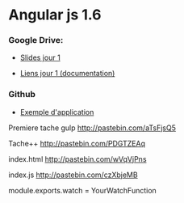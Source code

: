 # Angular js 1.6

### Google Drive:

* [Slides jour 1]

* [Liens jour 1 (documentation)]

### Github

* [Exemple d'application]


[Slides jour 1]: <https://docs.google.com/presentation/d/1uuWRPHuVyAzMaW-m5w4QO-69jHBAVHkStxR5MZCTtr8/edit?usp=sharing>

[Liens jour 1 (documentation)]: <https://docs.google.com/document/d/1FpTB2khqOOo4eYpNasKQlCgh7Nmda5nBgUgoUzJAEx8/edit>

[Exemple d'application]: <https://github.com/MarcDeletang/angular-demo/tree/master/squeletton>



Premiere tache gulp
http://pastebin.com/aTsFjsQ5

Tache++
http://pastebin.com/PDGTZEAq

index.html
http://pastebin.com/wVqVjPns

index.js
http://pastebin.com/czXbjeMB



module.exports.watch = YourWatchFunction
